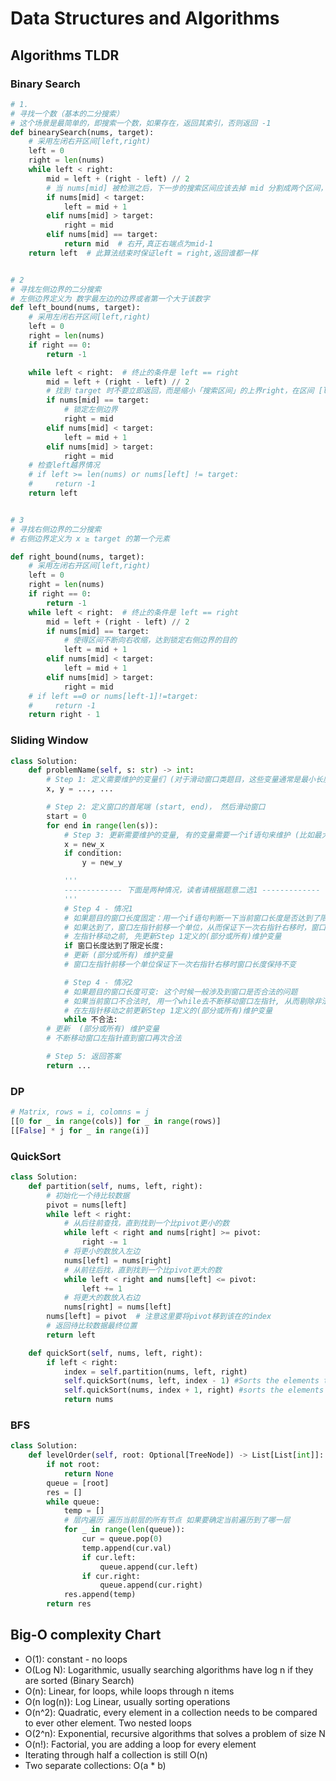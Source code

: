 # Data Structures and Algorithms

## Algorithms TLDR

### Binary Search

```python
# 1.
# 寻找一个数（基本的二分搜索）
# 这个场景是最简单的，即搜索一个数，如果存在，返回其索引，否则返回 -1
def binearySearch(nums, target):
    # 采用左闭右开区间[left,right)
    left = 0
    right = len(nums)
    while left < right:
        mid = left + (right - left) // 2
        # 当 nums[mid] 被检测之后，下一步的搜索区间应该去掉 mid 分割成两个区间，即 [left, mid) 或 [mid + 1, right)
        if nums[mid] < target:
            left = mid + 1
        elif nums[mid] > target:
            right = mid
        elif nums[mid] == target:
            return mid  # 右开,真正右端点为mid-1
    return left  # 此算法结束时保证left = right,返回谁都一样


# 2
# 寻找左侧边界的二分搜索
# 左侧边界定义为 数字最左边的边界或者第一个大于该数字
def left_bound(nums, target):
    # 采用左闭右开区间[left,right)
    left = 0
    right = len(nums)
    if right == 0:
        return -1

    while left < right:  # 终止的条件是 left == right
        mid = left + (right - left) // 2
        # 找到 target 时不要立即返回，而是缩小「搜索区间」的上界right，在区间 [left, mid) 中继续搜索，即不断向左收缩，达到锁定左侧边界的目的
        if nums[mid] == target:
            # 锁定左侧边界
            right = mid
        elif nums[mid] < target:
            left = mid + 1
        elif nums[mid] > target:
            right = mid
    # 检查left越界情况
    # if left >= len(nums) or nums[left] != target:
    #     return -1
    return left


# 3
# 寻找右侧边界的二分搜索
# 右侧边界定义为 x ≥ target 的第一个元素

def right_bound(nums, target):
    # 采用左闭右开区间[left,right)
    left = 0
    right = len(nums)
    if right == 0:
        return -1
    while left < right:  # 终止的条件是 left == right
        mid = left + (right - left) // 2
        if nums[mid] == target:
            # 使得区间不断向右收缩，达到锁定右侧边界的目的
            left = mid + 1
        elif nums[mid] < target:
            left = mid + 1
        elif nums[mid] > target:
            right = mid
    # if left ==0 or nums[left-1]!=target:
    #     return -1
    return right - 1
```

### Sliding Window

```python
class Solution:
    def problemName(self, s: str) -> int:
        # Step 1: 定义需要维护的变量们 (对于滑动窗口类题目，这些变量通常是最小长度，最大长度，或者哈希表)
        x, y = ..., ...

        # Step 2: 定义窗口的首尾端 (start, end)， 然后滑动窗口
        start = 0
        for end in range(len(s)):
            # Step 3: 更新需要维护的变量, 有的变量需要一个if语句来维护 (比如最大最小长度)
            x = new_x
            if condition:
                y = new_y

            '''
            ------------- 下面是两种情况，读者请根据题意二选1 -------------
            '''
            # Step 4 - 情况1
            # 如果题目的窗口长度固定：用一个if语句判断一下当前窗口长度是否达到了限定长度 
            # 如果达到了，窗口左指针前移一个单位，从而保证下一次右指针右移时，窗口长度保持不变, 
            # 左指针移动之前, 先更新Step 1定义的(部分或所有)维护变量 
            if 窗口长度达到了限定长度:
            # 更新 (部分或所有) 维护变量 
            # 窗口左指针前移一个单位保证下一次右指针右移时窗口长度保持不变

            # Step 4 - 情况2
            # 如果题目的窗口长度可变: 这个时候一般涉及到窗口是否合法的问题
            # 如果当前窗口不合法时, 用一个while去不断移动窗口左指针, 从而剔除非法元素直到窗口再次合法
            # 在左指针移动之前更新Step 1定义的(部分或所有)维护变量 
            while 不合法:
        # 更新  (部分或所有) 维护变量 
        # 不断移动窗口左指针直到窗口再次合法

        # Step 5: 返回答案
        return ...
```
### DP
```python
# Matrix, rows = i, colomns = j 
[[0 for _ in range(cols)] for _ in range(rows)]
[[False] * j for _ in range(i)]
```
### QuickSort
```python
class Solution:
    def partition(self, nums, left, right):
        # 初始化一个待比较数据
        pivot = nums[left]
        while left < right:
            # 从后往前查找，直到找到一个比pivot更小的数
            while left < right and nums[right] >= pivot:
                right -= 1
            # 将更小的数放入左边
            nums[left] = nums[right]
            # 从前往后找，直到找到一个比pivot更大的数
            while left < right and nums[left] <= pivot:
                left += 1
            # 将更大的数放入右边
            nums[right] = nums[left]
        nums[left] = pivot  # 注意这里要将pivot移到该在的index
        # 返回待比较数据最终位置
        return left

    def quickSort(self, nums, left, right):
        if left < right:
            index = self.partition(nums, left, right)
            self.quickSort(nums, left, index - 1) #Sorts the elements to the left of pivot
            self.quickSort(nums, index + 1, right) #sorts the elements to the right of pivot
            return nums
```

### BFS
```python
class Solution:
    def levelOrder(self, root: Optional[TreeNode]) -> List[List[int]]:
        if not root:
            return None
        queue = [root]
        res = []
        while queue:
            temp = []
            # 层内遍历 遍历当前层的所有节点 如果要确定当前遍历到了哪一层
            for _ in range(len(queue)):
                cur = queue.pop(0)
                temp.append(cur.val)
                if cur.left:
                    queue.append(cur.left)
                if cur.right:
                    queue.append(cur.right)
            res.append(temp)
        return res
```

## Big-O complexity Chart

- O(1): constant - no loops
- O(Log N): Logarithmic, usually searching algorithms have log n if they are sorted (Binary Search)
- O(n): Linear, for loops, while loops through n items
- O(n log(n)): Log Linear, usually sorting operations
- O(n^2): Quadratic, every element in a collection needs to be compared to ever other element. Two nested loops
- O(2^n): Exponential, recursive algorithms that solves a problem of size N
- O(n!): Factorial, you are adding a loop for every element
- Iterating through half a collection is still O(n)
- Two separate collections: O(a * b)

